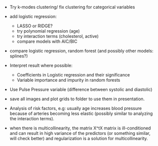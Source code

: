 - Try k-modes clustering/ fix clustering for categorical variables
- add logistic regression:
    - LASSO or RIDGE?
	- try polynomial regression (age)
	- try interaction terms (cholesterol, active)
	- compare models with AIC/BIC
- compare logistic regression, random forest (and possibly other models: splines?)
- Interpret result where possible:
	- Coefficients in Logistic regression and their significance
	- Variable importance and impurity in random forests
- Use Pulse Pressure variable (difference between systolic and diastolic)

- save all images and plot grids to folder to use them in presentation. 
- Analysis of risk factors, e.g: usually age increases blood pressure because of arteries becoming less elastic (possibly similar to analyzing the interaction terms).
- when there is multicollinearity, the matrix X^tX matrix is ill-conditioned and can result in high variance of the predictors (or something similar, will check better) and regularization is a solution for multicollinearity.
